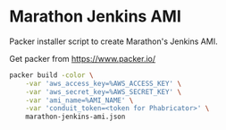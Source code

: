 Marathon Jenkins AMI
====================

Packer installer script to create Marathon's Jenkins AMI.

Get packer from https://www.packer.io/

```bash
packer build -color \
    -var 'aws_access_key=%AWS_ACCESS_KEY' \
    -var 'aws_secret_key=%AWS_SECRET_KEY' \
    -var 'ami_name=%AMI_NAME' \
    -var 'conduit_token=<token for Phabricator>' \
    marathon-jenkins-ami.json
```
